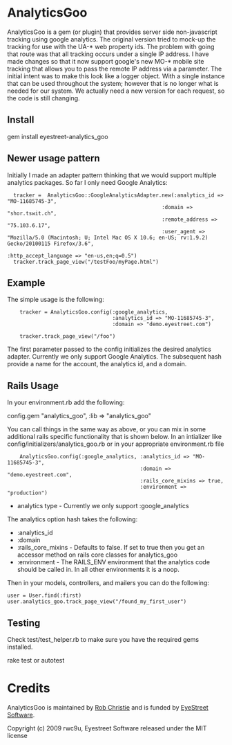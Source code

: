 # AnalyticsGoo

AnalyticsGoo is a gem (or plugin) that provides server side non-javascript tracking using google analytics. The original version tried to mock-up the tracking for use with the UA-* web property ids. The problem with going that route was that all tracking occurs under a single IP address. I have made changes so that it now support google's new MO-* mobile site tracking that allows you to pass the remote IP address via a parameter. The initial intent was to make this look like a logger object. With a single instance that can be used throughout the system; however that is no longer what is needed for our system. We actually need a new version for each request, so the code is still changing.

## Install

gem install eyestreet-analytics_goo


## Newer usage pattern
   Initially I made an adapter pattern thinking that we would support multiple analytics packages. So far I only need Google Analytics:

      tracker =  AnalyticsGoo::GoogleAnalyticsAdapter.new(:analytics_id => "MO-11685745-3",
                                                      :domain => "shor.tswit.ch",
                                                      :remote_address => "75.103.6.17",
                                                      :user_agent => "Mozilla/5.0 (Macintosh; U; Intel Mac OS X 10.6; en-US; rv:1.9.2) Gecko/20100115 Firefox/3.6",
                                                      :http_accept_language => "en-us,en;q=0.5")
      tracker.track_page_view("/testFoo/myPage.html")




## Example
   The simple usage is the following:
   
        tracker = AnalyticsGoo.config(:google_analytics, 
                                      :analytics_id => "MO-11685745-3", 
                                      :domain => "demo.eyestreet.com")

        tracker.track_page_view("/foo")

The first parameter passed to the config initializes the desired analytics adapter. Currently we only support
Google Analytics. The subsequent hash provide a name for the account, the analytics id, and a domain.

## Rails Usage

In your environment.rb add the following:

  config.gem "analytics_goo", :lib => "analytics_goo"
  

You can call things  in the same way as above, or you can mix in some additional rails specific functionality that is shown below.
In an intializer like config/initializers/analytics_goo.rb or in your appropriate environment.rb file

        AnalyticsGoo.config(:google_analytics, :analytics_id => "MO-11685745-3", 
                                               :domain => "demo.eyestreet.com", 
                                               :rails_core_mixins => true, 
                                               :environment => "production")

* analytics type - Currently we only support :google_analytics

The analytics option hash takes the following:

* :analytics_id
* :domain
* :rails_core_mixins - Defaults to false. If set to true then you get an accessor method on rails core classes for analytics_goo
* :environment - The RAILS_ENV environment that the analytics code should be called in. In all other environments it is a noop.

Then in your models, controllers, and mailers you can do the following:

    user = User.find(:first)
    user.analytics_goo.track_page_view("/found_my_first_user")

## Testing

Check test/test_helper.rb to make sure you have the required gems installed.

  rake test
  or
  autotest

# Credits

AnalyticsGoo is maintained by [Rob Christie](mailto:rob.christie@eyestreet.com) and is funded by [EyeStreet Software](http://www.eyestreet.com).


Copyright (c) 2009 rwc9u, Eyestreet Software released under the MIT license

